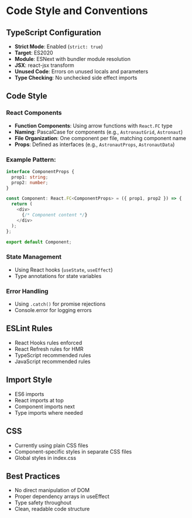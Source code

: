 # Code Style and Conventions

## TypeScript Configuration
- **Strict Mode**: Enabled (`strict: true`)
- **Target**: ES2020
- **Module**: ESNext with bundler module resolution
- **JSX**: react-jsx transform
- **Unused Code**: Errors on unused locals and parameters
- **Type Checking**: No unchecked side effect imports

## Code Style
### React Components
- **Function Components**: Using arrow functions with `React.FC` type
- **Naming**: PascalCase for components (e.g., `AstronautGrid`, `Astronaut`)
- **File Organization**: One component per file, matching component name
- **Props**: Defined as interfaces (e.g., `AstronautProps`, `AstronautData`)

### Example Pattern:
```typescript
interface ComponentProps {
  prop1: string;
  prop2: number;
}

const Component: React.FC<ComponentProps> = ({ prop1, prop2 }) => {
  return (
    <div>
      {/* Component content */}
    </div>
  );
};

export default Component;
```

### State Management
- Using React hooks (`useState`, `useEffect`)
- Type annotations for state variables

### Error Handling
- Using `.catch()` for promise rejections
- Console.error for logging errors

## ESLint Rules
- React Hooks rules enforced
- React Refresh rules for HMR
- TypeScript recommended rules
- JavaScript recommended rules

## Import Style
- ES6 imports
- React imports at top
- Component imports next
- Type imports where needed

## CSS
- Currently using plain CSS files
- Component-specific styles in separate CSS files
- Global styles in index.css

## Best Practices
- No direct manipulation of DOM
- Proper dependency arrays in useEffect
- Type safety throughout
- Clean, readable code structure